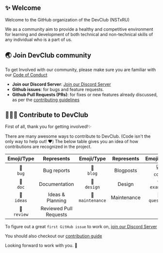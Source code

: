 ## ✨ Welcome

Welcome to the GitHub organization of the DevClub (NSTxRU)

We as a community aim to provide a healthy and competitive environment for learning and development of both technical and non-technical skills of any individual who is a part of us.

## 🌏 Join DevClub community

To get Involved with our community, please make sure you are familiar with our [Code of Conduct](https://github.com/devclub-nstru/.github/blob/main/CODE_OF_CONDUCT.md)

- **Join our Discord Server**: [Join our Discord Server](https://discord.gg/sepbc677)
- **Github issues**: for bugs and feature requests.
- **Github Pull Requests (PRs)**: for fixes or new features already discussed, as per the [contributing guidelines](https://github.com/devclub-nstru/.github/blob/main/CONTRIBUTING.md)

## 👩🏽‍💻 Contribute to DevClub

First of all, thank you for getting involved!✨

There are many awesome ways to contribute to DevClub. (Code isn't the only way to help out! ❤️) The below table gives you an idea of how contributions are recognized in the project.

|     Emoji/Type     |       Represents       |       Emoji/Type        | Represents  |      Emoji/Type      |     Represents      |
| :----------------: | :--------------------: | :---------------------: | :---------: | :------------------: | :-----------------: |
|  🐛 <br /> `bug`   |      Bug reports       |    📝 <br /> `blog`     |  Blogposts  |   💻 <br /> `code`   |        Code         |
|  📖 <br /> `doc`   |     Documentation      |   🎨 <br /> `design`    |   Design    | 💡 <br /> `example`  |      Examples       |
| 🤔 <br /> `ideas`  |    Ideas & Planning    | 🚧 <br /> `maintenance` | Maintenance | 💬 <br /> `question` | Answering Questions |
| 👀 <br /> `review` | Reviewed Pull Requests |

To figure out a great `first GitHub issue` to work on, [join our Discord Server](https://discord.gg/sepbc677)

You should also checkout our [contribution guide](https://github.com/devclub-nstru/.github/blob/main/CONTRIBUTING.md)

Looking forward to work with you. 🤗
